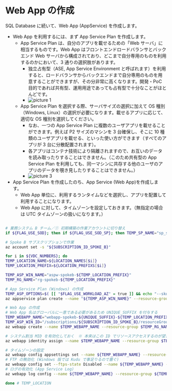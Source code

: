 # Web App の作成

SQL Database に続いて、Web App (AppService) を作成します。

- Web App を利用するには、まず App Service Plan を作成します。
  - App Service Plan は、自分のアプリを載せるための「Web サーバ」に相当するものです。Web App はフロントエンドロードバランサとバックエンド Web サーバから構成されており、どこまで自分専用のものを利用するのかにおいて、3 通りの選択肢があります。
    - 独立占有型（ASE, App Service Environment と呼ばれます）を利用すると、ロードバランサからバックエンドまで自分専用のものを用意することができますが、その分非常に高くなります。開発・PoC 目的であれば共有型、運用用途であっても占有型で十分なことがほとんどです。
    - ![picture 1](./images/dd5e05136dad906ef7cc852aa5c8c1e09ab5fd143a29d1f76207f32f5355d4e9.png)  
  - App Service Plan を選択する際、サーバサイズの選択に加えて OS 種別（Windows, Linux）の選択が必要になります。載せるアプリに応じて、適切な OS 種別を選択してください。
    - なお、一つの App Service Plan に複数のユーザアプリを載せることができます。例えば P2 サイズのマシンを 3 台確保し、そこに 10 種類のユーザアプリを載せる、といった使い方ができます（すべてのアプリが 3 台に分散配置されます）。
    - 各アプリはコンテナ技術により隔離されますので、お互いのデータを読み取ったりすることはできません。（このため共有型の App Service Plan を利用しても、同一マシンに共存する他のユーザのアプリのデータを覗き見したりすることはできません。）
    - ![picture 3](./images/adbe44fc834f2e097506c84869f3a48e13575fde81eea1fc4f4d4e7a37c68a0f.png)  
- App Service Plan を作成したのち、App Service (Web App)を作成します。
  - Web App 単位に、利用するランタイムなどを選択し、アプリを配置して利用することになります。
  - Web App に対して、タイムゾーンを設定しておきます。（無指定の場合は UTC タイムゾーンの扱いになります。）

```bash

# 業務システム B チーム／① 初期構築の作業アカウントに切り替え
if ${FLAG_USE_SOD}; then if ${FLAG_USE_SOD_SP}; then TEMP_SP_NAME="sp_spokeb_dev"; az login --service-principal --username ${SP_APP_IDS[${TEMP_SP_NAME}]} --password ${SP_PWDS[${TEMP_SP_NAME}]} --tenant ${PRIMARY_DOMAIN_NAME} --allow-no-subscriptions; else az account clear; az login -u "user_spokeb_dev@${PRIMARY_DOMAIN_NAME}" -p "${ADMIN_PASSWORD}"; fi; fi

# Spoke B サブスクリプションで作業
az account set -s "${SUBSCRIPTION_ID_SPOKE_B}"

for i in ${VDC_NUMBERS}; do
TEMP_LOCATION_NAME=${LOCATION_NAMES[$i]}
TEMP_LOCATION_PREFIX=${LOCATION_PREFIXS[$i]}

TEMP_ASP_WIN_NAME="aspw-spokeb-${TEMP_LOCATION_PREFIX}"
TEMP_RG_NAME="rg-spokeb-${TEMP_LOCATION_PREFIX}"

# App Service Plan (Windows) の作成
TEMP_ASP_OPTIONS=$( [[ "$FLAG_USE_WORKLOAD_AZ" = true ]] && echo "--sku P1V2 --number-of-workers 3 --zone-redundant" || echo "--sku P1V2 --number-of-workers 1" )
az appservice plan create --name "${TEMP_ASP_WIN_NAME}" --resource-group "$TEMP_RG_NAME" --location "${TEMP_LOCATION_NAME}" $TEMP_ASP_OPTIONS

# Web App の作成
# Web App 名はグローバルに一意である必要があるため UNIQUE_SUFFIX を付与する
TEMP_WEBAPP_NAME="webapp-spokeb-${UNIQUE_SUFFIX}-${TEMP_LOCATION_PREFIX}"
TEMP_ASP_WIN_ID="/subscriptions/${SUBSCRIPTION_ID_SPOKE_B}/resourceGroups/${TEMP_RG_NAME}/providers/Microsoft.Web/serverFarms/${TEMP_ASP_WIN_NAME}"
az webapp create --name $TEMP_WEBAPP_NAME --resource-group $TEMP_RG_NAME --plan $TEMP_ASP_WIN_ID

# システム割当 MID を有効化しておく　※ 本来はこの ID でリソースアクセスするのが望ましい
az webapp identity assign --name $TEMP_WEBAPP_NAME --resource-group $TEMP_RG_NAME

# タイムゾーンの設定
az webapp config appsettings set --name ${TEMP_WEBAPP_NAME} --resource-group ${TEMP_RG_NAME} --settings "WEBSITE_TIME_ZONE=Tokyo Standard Time"
# FTP の無効化 (Windows 版では Kudu で事足りるので塞ぐ)
az webapp config set --ftps-state Disabled --name ${TEMP_WEBAPP_NAME} --resource-group ${TEMP_RG_NAME}
# ログの有効化 (App Service Log)
az webapp log config --name ${TEMP_WEBAPP_NAME} --resource-group ${TEMP_RG_NAME} --application-logging filesystem --detailed-error-messages true --failed-request-tracing true --web-server-logging filesystem --level warning

done # TEMP_LOCATION

```
